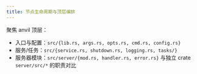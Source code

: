 ```yaml
---
title: 节点生命周期与顶层编排
---
```


聚焦 anvil 顶层：
- 入口与配置：`src/{lib.rs, args.rs, opts.rs, cmd.rs, config.rs}`
- 服务/任务：`src/{service.rs, shutdown.rs, logging.rs, tasks/}`
- 服务器模块：`src/server/{mod.rs, handler.rs, error.rs}` 与独立 crate `server/src/*` 的职责对比
